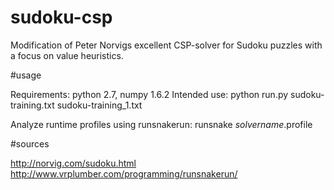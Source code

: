 # sudoku-csp

Modification of Peter Norvigs excellent CSP-solver for Sudoku puzzles with a focus on value heuristics.

#usage

Requirements: python 2.7, numpy 1.6.2
Intended use: python run.py sudoku-training.txt sudoku-training_1.txt

Analyze runtime profiles using runsnakerun: runsnake *solvername*.profile

#sources

http://norvig.com/sudoku.html
http://www.vrplumber.com/programming/runsnakerun/
